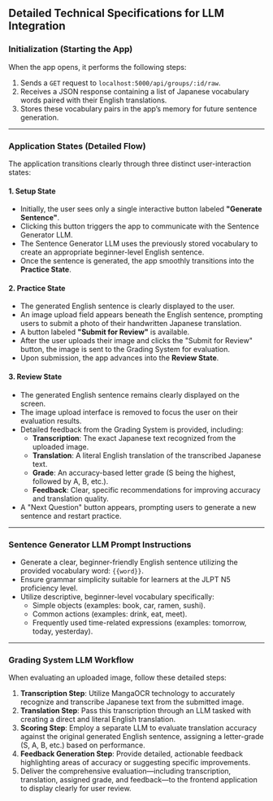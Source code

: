 
## Detailed Technical Specifications for LLM Integration

### Initialization (Starting the App)
When the app opens, it performs the following steps:
1. Sends a `GET` request to `localhost:5000/api/groups/:id/raw`.
2. Receives a JSON response containing a list of Japanese vocabulary words paired with their English translations.
3. Stores these vocabulary pairs in the app’s memory for future sentence generation.

---

### Application States (Detailed Flow)
The application transitions clearly through three distinct user-interaction states:

#### 1. Setup State
- Initially, the user sees only a single interactive button labeled **"Generate Sentence"**.
- Clicking this button triggers the app to communicate with the Sentence Generator LLM.
- The Sentence Generator LLM uses the previously stored vocabulary to create an appropriate beginner-level English sentence.
- Once the sentence is generated, the app smoothly transitions into the **Practice State**.

#### 2. Practice State
- The generated English sentence is clearly displayed to the user.
- An image upload field appears beneath the English sentence, prompting users to submit a photo of their handwritten Japanese translation.
- A button labeled **"Submit for Review"** is available.
- After the user uploads their image and clicks the "Submit for Review" button, the image is sent to the Grading System for evaluation.
- Upon submission, the app advances into the **Review State**.

#### 3. Review State
- The generated English sentence remains clearly displayed on the screen.
- The image upload interface is removed to focus the user on their evaluation results.
- Detailed feedback from the Grading System is provided, including:
  - **Transcription**: The exact Japanese text recognized from the uploaded image.
  - **Translation**: A literal English translation of the transcribed Japanese text.
  - **Grade**: An accuracy-based letter grade (S being the highest, followed by A, B, etc.).
  - **Feedback**: Clear, specific recommendations for improving accuracy and translation quality.
- A "Next Question" button appears, prompting users to generate a new sentence and restart practice.

---

### Sentence Generator LLM Prompt Instructions
- Generate a clear, beginner-friendly English sentence utilizing the provided vocabulary word: `{{word}}`.
- Ensure grammar simplicity suitable for learners at the JLPT N5 proficiency level.
- Utilize descriptive, beginner-level vocabulary specifically:
  - Simple objects (examples: book, car, ramen, sushi).
  - Common actions (examples: drink, eat, meet).
  - Frequently used time-related expressions (examples: tomorrow, today, yesterday).

---

### Grading System LLM Workflow
When evaluating an uploaded image, follow these detailed steps:
1. **Transcription Step**: Utilize MangaOCR technology to accurately recognize and transcribe Japanese text from the submitted image.
2. **Translation Step**: Pass this transcription through an LLM tasked with creating a direct and literal English translation.
3. **Scoring Step**: Employ a separate LLM to evaluate translation accuracy against the original generated English sentence, assigning a letter-grade (S, A, B, etc.) based on performance.
4. **Feedback Generation Step**: Provide detailed, actionable feedback highlighting areas of accuracy or suggesting specific improvements.
5. Deliver the comprehensive evaluation—including transcription, translation, assigned grade, and feedback—to the frontend application to display clearly for user review.
